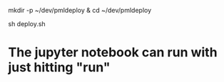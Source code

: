 

mkdir -p ~/dev/pmldeploy & cd ~/dev/pmldeploy

sh deploy.sh

# The jupyter notebook can run with just hitting "run"

